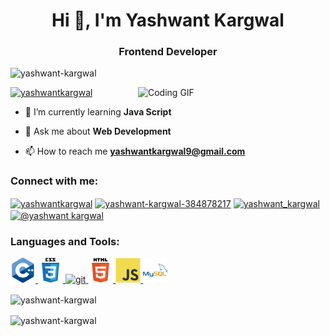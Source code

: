 <h1 align="center">Hi 👋, I'm Yashwant Kargwal</h1>
<h3 align="center">Frontend Developer</h3>

<p align="left"> <img src="https://komarev.com/ghpvc/?username=yashwant-kargwal&label=Profile%20views&color=fd0000&style=flat" alt="yashwant-kargwal" /> </p>

<img align="right" alt="Coding GIF" width="300px" src="https://encrypted-tbn0.gstatic.com/images?q=tbn:ANd9GcQnhaOhFd9TMW5VCku1VZGWj2Pr9sYCBWtUUg&s">

<p align="left"> <a href="https://twitter.com/yashwantkargwal" target="blank"><img src="https://img.shields.io/twitter/follow/yashwantkargwal?logo=twitter&style=for-the-badge" alt="yashwantkargwal" /></a> </p>

- 🌱 I’m currently learning **Java Script**

- 💬 Ask me about **Web Development**

- 📫 How to reach me **yashwantkargwal9@gmail.com**

<h3 align="left">Connect with me:</h3>
<p align="left">
<a href="https://twitter.com/yashwantkargwal" target="blank"><img align="center" src="https://raw.githubusercontent.com/rahuldkjain/github-profile-readme-generator/master/src/images/icons/Social/twitter.svg" alt="yashwantkargwal" height="30" width="40" /></a>
<a href="https://linkedin.com/in/yashwant-kargwal-384878217" target="blank"><img align="center" src="https://raw.githubusercontent.com/rahuldkjain/github-profile-readme-generator/master/src/images/icons/Social/linked-in-alt.svg" alt="yashwant-kargwal-384878217" height="30" width="40" /></a>
<a href="https://instagram.com/yashwant_kargwal" target="blank"><img align="center" src="https://raw.githubusercontent.com/rahuldkjain/github-profile-readme-generator/master/src/images/icons/Social/instagram.svg" alt="yashwant_kargwal" height="30" width="40" /></a>
<a href="https://www.youtube.com/c/@yashwantkargwal" target="blank"><img align="center" src="https://raw.githubusercontent.com/rahuldkjain/github-profile-readme-generator/master/src/images/icons/Social/youtube.svg" alt="@yashwant kargwal" height="30" width="40" /></a>
</p>

<h3 align="left">Languages and Tools:</h3>
<p align="left"> <a href="https://www.w3schools.com/cpp/" target="_blank" rel="noreferrer"> <img src="https://raw.githubusercontent.com/devicons/devicon/master/icons/cplusplus/cplusplus-original.svg" alt="cplusplus" width="40" height="40"/> </a> <a href="https://www.w3schools.com/css/" target="_blank" rel="noreferrer"> <img src="https://raw.githubusercontent.com/devicons/devicon/master/icons/css3/css3-original-wordmark.svg" alt="css3" width="40" height="40"/> </a> <a href="https://git-scm.com/" target="_blank" rel="noreferrer"> <img src="https://www.vectorlogo.zone/logos/git-scm/git-scm-icon.svg" alt="git" width="40" height="40"/> </a> <a href="https://www.w3.org/html/" target="_blank" rel="noreferrer"> <img src="https://raw.githubusercontent.com/devicons/devicon/master/icons/html5/html5-original-wordmark.svg" alt="html5" width="40" height="40"/> </a> <a href="https://developer.mozilla.org/en-US/docs/Web/JavaScript" target="_blank" rel="noreferrer"> <img src="https://raw.githubusercontent.com/devicons/devicon/master/icons/javascript/javascript-original.svg" alt="javascript" width="40" height="40"/> </a> <a href="https://www.mysql.com/" target="_blank" rel="noreferrer"> <img src="https://raw.githubusercontent.com/devicons/devicon/master/icons/mysql/mysql-original-wordmark.svg" alt="mysql" width="40" height="40"/> </a> </p>

<p><img align="center" src="https://github-readme-stats.vercel.app/api/top-langs?username=yashwant-kargwal&show_icons=true&theme=dark&title_color=ffffff&text_color=ffffff&locale=en&layout=compact" alt="yashwant-kargwal" /></p>

<p><img align="center" src="https://github-readme-streak-stats.herokuapp.com/?user=yashwant-kargwal&theme=dark" alt="yashwant-kargwal" /></p>
